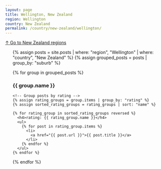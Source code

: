 ```yaml
---
layout: page
title: Wellington, New Zealand
region: Wellington
country: New Zealand
permalink: /country/new-zealand/wellington/
---
```

[↑ Go to New Zealand regions](/country/new-zealand/)
<ul>
  {% assign posts = site.posts | where: "region", "Wellington" | where: "country", "New Zealand" %}
  {% assign grouped_posts = posts | group_by: "suburb" %}

  {% for group in grouped_posts %}
    <h3>{{ group.name }}</h3>

    <!-- Group posts by rating -->
    {% assign rating_groups = group.items | group_by: "rating" %}
    {% assign sorted_rating_groups = rating_groups | sort: "name" %}

    {% for rating_group in sorted_rating_groups reversed %}
      <h4>rating: {{ rating_group.name }}</h4>
      <ul>
        {% for post in rating_group.items %}
          <li>
            <a href="{{ post.url }}">{{ post.title }}</a>
          </li>
        {% endfor %}
      </ul>
    {% endfor %}
  {% endfor %}
</ul>
